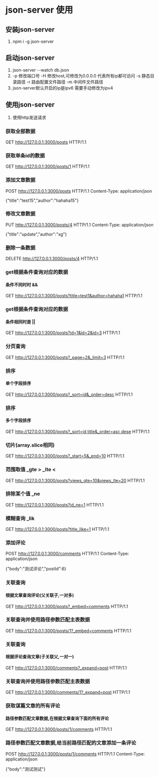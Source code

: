 
# json-server 使用

## 安装json-server
1. npm i -g json-server

## 启动json-server
1. json-server --watch db.json
2. -p 修改端口号 -H 修改host,可修改为0.0.0.0 代表所有ip都可访问
   -s 静态目录路径  -r 路由配置文件路径  -m 中间件文件路径
3. json-server默认开启的ip是ipv6 需要手动修改为ipv4

## 使用json-server
1. 使用http发送请求

### 获取全部数据
GET http://127.0.0.1:3000/posts HTTP/1.1

### 获取单条id的数据
GET http://127.0.0.1:3000/posts/1 HTTP/1.1

### 添加文章数据
POST http://127.0.0.1:3000/posts HTTP/1.1
Content-Type: application/json

{"title":"test15","author":"hahaha15"}

### 修改文章数据
PUT http://127.0.0.1:3000/posts/4 HTTP/1.1
Content-Type: application/json

{"title":"update","author":"xg"}

### 删除一条数据
DELETE  http://127.0.0.1:3000/posts/4 HTTP/1.1


### get根据条件查询对应的数据
#### 条件不同时时 &&
GET http://127.0.0.1:3000/posts?title=test1&author=hahaha1 HTTP/1.1

### get根据条件查询对应的数据
#### 条件相同时是 ||
GET http://127.0.0.1:3000/posts?id=1&id=2&id=3 HTTP/1.1


### 分页查询
GET http://127.0.0.1:3000/posts?_page=2&_limit=3 HTTP/1.1


### 排序
#### 单个字段排序
GET http://127.0.0.1:3000/posts?_sort=id&_order=desc HTTP/1.1

### 排序
#### 多个字段排序
GET http://127.0.0.1:3000/posts?_sort=id,title&_order=asc,dese HTTP/1.1


### 切片(array.slice相同)
GET http://127.0.0.1:3000/posts?_start=5&_end=10 HTTP/1.1


### 范围取值 _gte >  _lte  <
GET http://127.0.0.1:3000/posts?views_gte=10&views_lte=20 HTTP/1.1


### 排除某个值 _ne
GET http://127.0.0.1:3000/posts?id_ne=1 HTTP/1.1


### 模糊查询 _lik
GET http://127.0.0.1:3000/posts?title_like=1 HTTP/1.1



### 添加评论
POST http://127.0.0.1:3000/comments HTTP/1.1
Content-Type: application/json

{"body":"测试评论","postId":6}


### 关联查询
#### 根据文章查询评论(父关联子,一对多)
GET http://127.0.0.1:3000/posts?_embed=comments HTTP/1.1


### 关联查询并使用路径参数匹配主表数据
GET http://127.0.0.1:3000/posts/1?_embed=comments HTTP/1.1


### 关联查询
#### 根据评论查询文章(子关联父,一对一)
GET http://127.0.0.1:3000/comments?_expand=post HTTP/1.1


### 关联查询并使用路径参数匹配主表数据
GET http://127.0.0.1:3000/comments/1?_expand=post HTTP/1.1



### 获取谋篇文章的所有评论
#### 路径参数匹配文章数据,在根据文章查询下面的所有评论
GET http://127.0.0.1:3000/posts/1/comments HTTP/1.1


### 路径参数匹配文章数据,给当前路径匹配的文章添加一条评论
POST  http://127.0.0.1:3000/posts/1/comments HTTP/1.1
Content-Type: application/json

{"body":"测试测试"}
